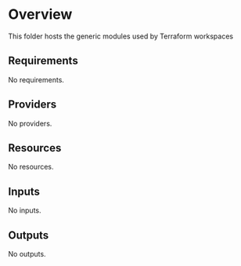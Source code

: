 <!-- BEGIN_TF_DOCS -->
# Overview

This folder hosts the generic modules used by Terraform workspaces
## Requirements

No requirements.
## Providers

No providers.
## Resources

No resources.
## Inputs

No inputs.
## Outputs

No outputs.
<!-- END_TF_DOCS -->